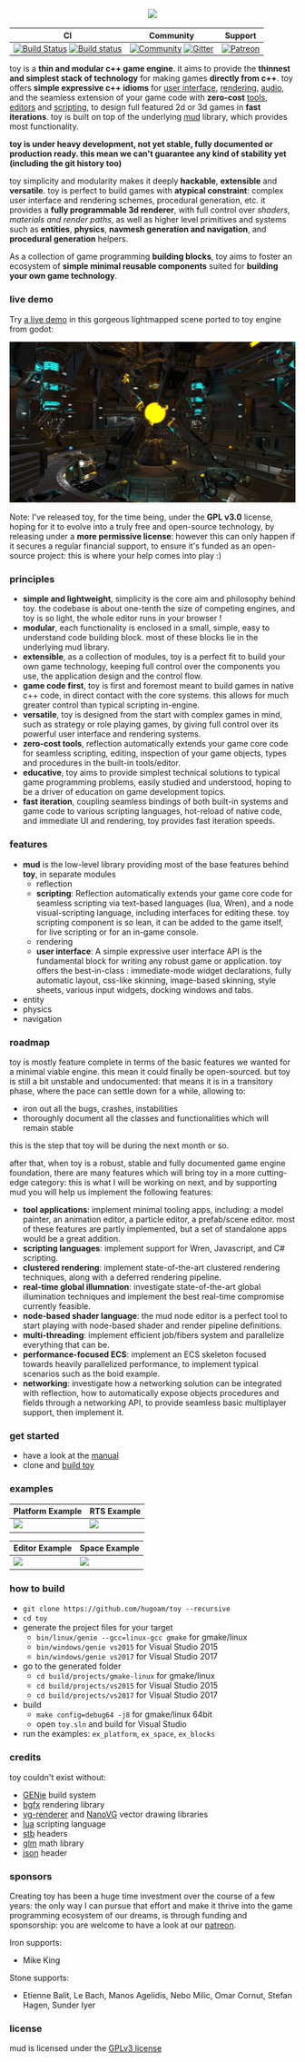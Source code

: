 <p align="center"><img src="https://github.com/hugoam/toy/blob/master/media/toyengine.png" /></p>

| CI            | Community     | Support   |
| ------------- | ------------- | --------- |
[![Build Status](https://travis-ci.org/hugoam/toy.svg?branch=master)](https://travis-ci.org/hugoam/toy) [![Build status](https://ci.appveyor.com/api/projects/status/4a77n3scl71ybcgj?svg=true)](https://ci.appveyor.com/project/hugoam/toy) | [![Community](https://img.shields.io/discourse/https/discourse.toyengine.io/posts.svg)](https://discourse.toyengine.io) [![Gitter](https://badges.gitter.im/hugoam/mud.svg)](https://gitter.im/hugoam/mud) | [![Patreon](https://img.shields.io/badge/donate-patreon-orange.svg)](https://www.patreon.com/bePatron?u=11301355)


toy is a **thin and modular c++ game engine**. it aims to provide the **thinnest and simplest stack of technology** for making games **directly from c++**. toy offers **simple expressive c++ idioms** for [user interface](), [rendering](), [audio](),  and the seamless extension of your game code with **zero-cost** [tools](), [editors]() and [scripting](), to design full featured 2d or 3d games in **fast iterations**. toy is built on top of the underlying [mud](https://github.com/hugoam/mud) library, which provides most functionality.

**toy is under heavy development, not yet stable, fully documented or production ready. this mean we can't guarantee any kind of stability yet (including the git history too)**

toy simplicity and modularity makes it deeply **hackable**, **extensible** and **versatile**. toy is perfect to build games with **atypical constraint**: complex user interface and rendering schemes, procedural generation, etc. it provides a **fully programmable 3d renderer**, with full control over *shaders, materials and render paths*, as well as higher level primitives and systems such as **entities**, **physics**, **navmesh generation and navigation**, and **procedural generation** helpers.

As a collection of game programming **building blocks**, toy aims to foster an ecosystem of **simple minimal reusable components** suited for **building your own game technology**.

### live demo

Try [a live demo](https://hugoam.github.io/toy-io/ex_godot.html) in this gorgeous lightmapped scene ported to toy engine from godot:

[![reactor](media/reactor.jpg?raw=true)](https://hugoam.github.io/toy-io/ex_godot.html)

Note: I've released toy, for the time being, under the **GPL v3.0** license, hoping for it to evolve into a truly free and open-source technology, by releasing under a **more permissive license**: however this can only happen if it secures a regular financial support, to ensure it's funded as an open-source project: this is where your help comes into play :)

### principles
- **simple and lightweight**, simplicity is the core aim and philosophy behind toy. the codebase is about one-tenth the size of competing engines, and toy is so light, the whole editor runs in your browser !
- **modular**, each functionality is enclosed in a small, simple, easy to understand code building block. most of these blocks lie in the underlying mud library.
- **extensible**, as a collection of modules, toy is a perfect fit to build your own game technology, keeping full control over the components you use, the application design and the control flow.
- **game code first**, toy is first and foremost meant to build games in native c++ code, in direct contact with the core systems. this allows for much greater control than typical scripting in-engine.
- **versatile**, toy is designed from the start with complex games in mind, such as strategy or role playing games, by giving full control over its powerful user interface and rendering systems.
- **zero-cost tools**, reflection automatically extends your game core code for seamless scripting, editing, inspection of your game objects, types and procedures in the built-in tools/editor.
- **educative**, toy aims to provide simplest technical solutions to typical game programming problems, easily studied and understood, hoping to be a driver of education on game development topics.
- **fast iteration**, coupling seamless bindings of both built-in systems and game code to various scripting languages, hot-reload of native code, and immediate UI and rendering, toy provides fast iteration speeds.

### features
- **mud** is the low-level library providing most of the base features behind **toy**, in separate modules
  - reflection
  - **scripting**: Reflection automatically extends your game core code for seamless scripting via text-based languages (lua, Wren), and a node visual-scripting language, including interfaces for editing these. toy scripting component is so lean, it can be added to the game itself, for live scripting or for an in-game console.
  - rendering
  - **user interface**: A simple expressive user interface API is the fundamental block for writing any robust game or application. toy offers the best-in-class : immediate-mode widget declarations, fully automatic layout, css-like skinning, image-based skinning, style sheets, various input widgets, docking windows and tabs.
- entity
- physics
- navigation

### roadmap
toy is mostly feature complete in terms of the basic features we wanted for a minimal viable engine. this mean it could finally be open-sourced. but toy is still a bit unstable and undocumented: that means it is in a transitory phase, where the pace can settle down for a while, allowing to:
- iron out all the bugs, crashes, instabilities
- thoroughly document all the classes and functionalities which will remain stable

this is the step that toy will be during the next month or so.

after that, when toy is a robust, stable and fully documented game engine foundation, there are many features which will bring toy in a more cutting-edge category: this is what I will be working on next, and by supporting mud you will help us implement the following features:
- **tool applications**: implement minimal tooling apps, including: a model painter, an animation editor, a particle editor, a prefab/scene editor. most of these features are partly implemented, but a set of standalone apps would be a great addition.
- **scripting languages**: implement support for Wren, Javascript, and C# scripting.
- **clustered rendering**: implement state-of-the-art clustered rendering techniques, along with a deferred rendering pipeline.
- **real-time global illumnation**: investigate state-of-the-art global illumination techniques and implement the best real-time compromise currently feasible.
- **node-based shader language**: the mud node editor is a perfect tool to start playing with node-based shader and render pipeline definitions.
- **multi-threading**: implement efficient job/fibers system and parallelize everything that can be.
- **performance-focused ECS**: implement an ECS skeleton focused towards heavily parallelized performance, to implement typical scenarios such as the boid example.
- **networking**: investigate how a networking solution can be integrated with reflection, how to automatically expose objects procedures and fields through a networking API, to provide seamless basic multiplayer support, then implement it.

### get started
- have a look at the [manual](Manual.md)
- clone and [build toy](#how-to-build)

### examples

| Platform Example        | RTS Example             |
| ----------------------- | ----------------------- |
| [![](media/platform.png)](https://hugoam.github.io/toy-io/examples/ex_platform.html) | [![](media/rts.png)](https://hugoam.github.io/toy-io/examples/ex_blocks.html)      |

| Editor Example        | Space Example         |
| --------------------- | --------------------- |
| [![](media/editor.png)](https://hugoam.github.io/toy-io/examples/ex_editor.html) | [![](media/space.png)](https://hugoam.github.io/toy-io/examples/ex_space.html)  |

### how to build
- `git clone https://github.com/hugoam/toy --recursive`
- `cd toy`
- generate the project files for your target
  - `bin/linux/genie --gcc=linux-gcc gmake` for gmake/linux
  - `bin/windows/genie vs2015` for Visual Studio 2015
  - `bin/windows/genie vs2017` for Visual Studio 2017
- go to the generated folder
  - `cd build/projects/gmake-linux` for gmake/linux
  - `cd build/projects/vs2015` for Visual Studio 2015
  - `cd build/projects/vs2017` for Visual Studio 2017
- build
  - `make config=debug64 -j8` for gmake/linux 64bit
  - open `toy.sln` and build for Visual Studio
- run the examples: `ex_platform`, `ex_space`, `ex_blocks`

### credits
toy couldn't exist without:
- [GENie](https://github.com/bkaradzic/GENie) build system
- [bgfx](https://github.com/bkaradzic/bgfx) rendering library
- [vg-renderer](https://github.com/jdryg/vg-renderer) and [NanoVG](https://github.com/memononen/nanovg) vector drawing libraries
- [lua](https://github.com/lua/lua) scripting language
- [stb](https://github.com/nothings/stb) headers
- [glm](https://github.com/g-truc/glm) math library
- [json](https://github.com/nlohmann/json) header

### sponsors
Creating toy has been a huge time investment over the course of a few years: the only way I can pursue that effort and make it thrive into the game programming ecosystem of our dreams, is through funding and sponsorship: you are welcome to have a look at our [patreon](https://www.patreon.com/toyengine).

Iron supports:
- Mike King

Stone supports:
- Etienne Balit, Le Bach, Manos Agelidis, Nebo Milic, Omar Cornut, Stefan Hagen, Sunder Iyer

### license
mud is licensed under the [GPLv3 license](LICENSE.txt)
